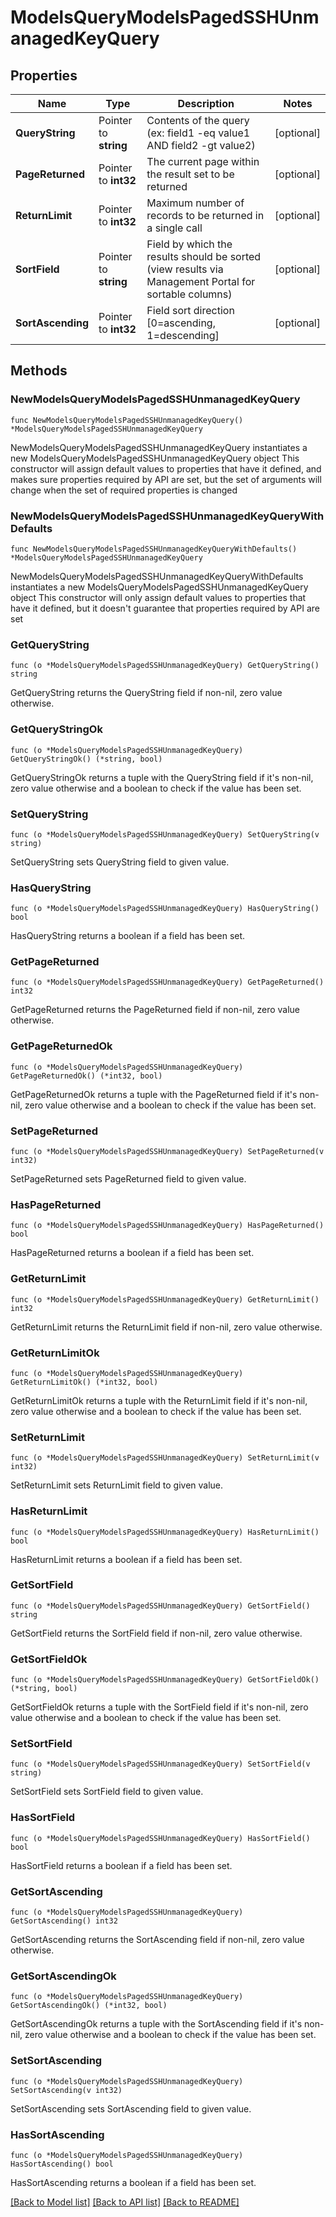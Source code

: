 # ModelsQueryModelsPagedSSHUnmanagedKeyQuery

## Properties

Name | Type | Description | Notes
------------ | ------------- | ------------- | -------------
**QueryString** | Pointer to **string** | Contents of the query (ex: field1 -eq value1 AND field2 -gt value2) | [optional] 
**PageReturned** | Pointer to **int32** | The current page within the result set to be returned | [optional] 
**ReturnLimit** | Pointer to **int32** | Maximum number of records to be returned in a single call | [optional] 
**SortField** | Pointer to **string** | Field by which the results should be sorted (view results via Management Portal for sortable columns) | [optional] 
**SortAscending** | Pointer to **int32** | Field sort direction [0&#x3D;ascending, 1&#x3D;descending] | [optional] 

## Methods

### NewModelsQueryModelsPagedSSHUnmanagedKeyQuery

`func NewModelsQueryModelsPagedSSHUnmanagedKeyQuery() *ModelsQueryModelsPagedSSHUnmanagedKeyQuery`

NewModelsQueryModelsPagedSSHUnmanagedKeyQuery instantiates a new ModelsQueryModelsPagedSSHUnmanagedKeyQuery object
This constructor will assign default values to properties that have it defined,
and makes sure properties required by API are set, but the set of arguments
will change when the set of required properties is changed

### NewModelsQueryModelsPagedSSHUnmanagedKeyQueryWithDefaults

`func NewModelsQueryModelsPagedSSHUnmanagedKeyQueryWithDefaults() *ModelsQueryModelsPagedSSHUnmanagedKeyQuery`

NewModelsQueryModelsPagedSSHUnmanagedKeyQueryWithDefaults instantiates a new ModelsQueryModelsPagedSSHUnmanagedKeyQuery object
This constructor will only assign default values to properties that have it defined,
but it doesn't guarantee that properties required by API are set

### GetQueryString

`func (o *ModelsQueryModelsPagedSSHUnmanagedKeyQuery) GetQueryString() string`

GetQueryString returns the QueryString field if non-nil, zero value otherwise.

### GetQueryStringOk

`func (o *ModelsQueryModelsPagedSSHUnmanagedKeyQuery) GetQueryStringOk() (*string, bool)`

GetQueryStringOk returns a tuple with the QueryString field if it's non-nil, zero value otherwise
and a boolean to check if the value has been set.

### SetQueryString

`func (o *ModelsQueryModelsPagedSSHUnmanagedKeyQuery) SetQueryString(v string)`

SetQueryString sets QueryString field to given value.

### HasQueryString

`func (o *ModelsQueryModelsPagedSSHUnmanagedKeyQuery) HasQueryString() bool`

HasQueryString returns a boolean if a field has been set.

### GetPageReturned

`func (o *ModelsQueryModelsPagedSSHUnmanagedKeyQuery) GetPageReturned() int32`

GetPageReturned returns the PageReturned field if non-nil, zero value otherwise.

### GetPageReturnedOk

`func (o *ModelsQueryModelsPagedSSHUnmanagedKeyQuery) GetPageReturnedOk() (*int32, bool)`

GetPageReturnedOk returns a tuple with the PageReturned field if it's non-nil, zero value otherwise
and a boolean to check if the value has been set.

### SetPageReturned

`func (o *ModelsQueryModelsPagedSSHUnmanagedKeyQuery) SetPageReturned(v int32)`

SetPageReturned sets PageReturned field to given value.

### HasPageReturned

`func (o *ModelsQueryModelsPagedSSHUnmanagedKeyQuery) HasPageReturned() bool`

HasPageReturned returns a boolean if a field has been set.

### GetReturnLimit

`func (o *ModelsQueryModelsPagedSSHUnmanagedKeyQuery) GetReturnLimit() int32`

GetReturnLimit returns the ReturnLimit field if non-nil, zero value otherwise.

### GetReturnLimitOk

`func (o *ModelsQueryModelsPagedSSHUnmanagedKeyQuery) GetReturnLimitOk() (*int32, bool)`

GetReturnLimitOk returns a tuple with the ReturnLimit field if it's non-nil, zero value otherwise
and a boolean to check if the value has been set.

### SetReturnLimit

`func (o *ModelsQueryModelsPagedSSHUnmanagedKeyQuery) SetReturnLimit(v int32)`

SetReturnLimit sets ReturnLimit field to given value.

### HasReturnLimit

`func (o *ModelsQueryModelsPagedSSHUnmanagedKeyQuery) HasReturnLimit() bool`

HasReturnLimit returns a boolean if a field has been set.

### GetSortField

`func (o *ModelsQueryModelsPagedSSHUnmanagedKeyQuery) GetSortField() string`

GetSortField returns the SortField field if non-nil, zero value otherwise.

### GetSortFieldOk

`func (o *ModelsQueryModelsPagedSSHUnmanagedKeyQuery) GetSortFieldOk() (*string, bool)`

GetSortFieldOk returns a tuple with the SortField field if it's non-nil, zero value otherwise
and a boolean to check if the value has been set.

### SetSortField

`func (o *ModelsQueryModelsPagedSSHUnmanagedKeyQuery) SetSortField(v string)`

SetSortField sets SortField field to given value.

### HasSortField

`func (o *ModelsQueryModelsPagedSSHUnmanagedKeyQuery) HasSortField() bool`

HasSortField returns a boolean if a field has been set.

### GetSortAscending

`func (o *ModelsQueryModelsPagedSSHUnmanagedKeyQuery) GetSortAscending() int32`

GetSortAscending returns the SortAscending field if non-nil, zero value otherwise.

### GetSortAscendingOk

`func (o *ModelsQueryModelsPagedSSHUnmanagedKeyQuery) GetSortAscendingOk() (*int32, bool)`

GetSortAscendingOk returns a tuple with the SortAscending field if it's non-nil, zero value otherwise
and a boolean to check if the value has been set.

### SetSortAscending

`func (o *ModelsQueryModelsPagedSSHUnmanagedKeyQuery) SetSortAscending(v int32)`

SetSortAscending sets SortAscending field to given value.

### HasSortAscending

`func (o *ModelsQueryModelsPagedSSHUnmanagedKeyQuery) HasSortAscending() bool`

HasSortAscending returns a boolean if a field has been set.


[[Back to Model list]](../README.md#documentation-for-models) [[Back to API list]](../README.md#documentation-for-api-endpoints) [[Back to README]](../README.md)


